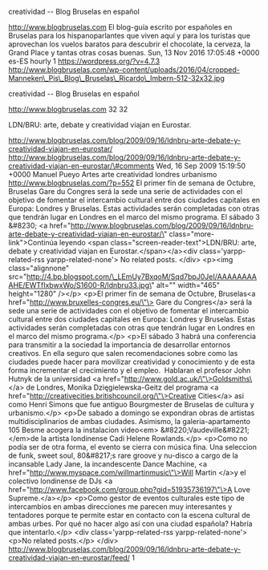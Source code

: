 creatividad -- Blog Bruselas en español

http://www.blogbruselas.com El blog-guía escrito por españoles en
Bruselas para los hispanoparlantes que viven aquí y para los turistas
que aprovechan los vuelos baratos para descubrir el chocolate, la
cerveza, la Grand Place y tantas otras cosas buenas. Sun, 13 Nov 2016
17:05:48 +0000 es-ES hourly 1 https://wordpress.org/?v=4.7.3
http://www.blogbruselas.com/wp-content/uploads/2016/04/cropped-Manneken\_Pis\_Blog\_Bruselas\_Ricardo\_Imbern-512-32x32.jpg

creatividad -- Blog Bruselas en español

http://www.blogbruselas.com 32 32

LDN/BRU: arte, debate y creatividad viajan en Eurostar.

http://www.blogbruselas.com/blog/2009/09/16/ldnbru-arte-debate-y-creatividad-viajan-en-eurostar/
http://www.blogbruselas.com/blog/2009/09/16/ldnbru-arte-debate-y-creatividad-viajan-en-eurostar/\#comments
Wed, 16 Sep 2009 15:19:50 +0000 Manuel Pueyo Artes arte creatividad
londres urbanismo http://www.blogbruselas.com/?p=552 El primer fin de
semana de Octubre, Bruselas Gare du Congres será la sede una serie de
actividades con el objetivo de fomentar el intercambio cultural entre
dos ciudades capitales en Europa: Londres y Bruselas. Estas actividades
serán completadas con otras que tendrán lugar en Londres en el marco del
mismo programa. El sábado 3 &\#8230; \<a
href=\"http://www.blogbruselas.com/blog/2009/09/16/ldnbru-arte-debate-y-creatividad-viajan-en-eurostar/\"
class=\"more-link\"\>Continúa leyendo \<span
class=\"screen-reader-text\"\>LDN/BRU: arte, debate y creatividad viajan
en Eurostar.\</span\>\</a\>\<div class=\'yarpp-related-rss
yarpp-related-none\'\> No related posts. \</div\> \<p\>\<img
class=\"alignnone\"
src=\"http://4.bp.blogspot.com/\_LEmUy7BxqoM/Sqd7bpJ0JeI/AAAAAAAAAHE/EWTfIxbwxWo/S1600-R/ldnbru33.jpg\"
alt=\"\" width=\"465\" height=\"1280\" /\>\</p\> \<p\>El primer fin de
semana de Octubre, Bruselas\<a
href=\"http://www.bruxelles-congres.eu/\"\> Gare du Congres\</a\> será
la sede una serie de actividades con el objetivo de fomentar el
intercambio cultural entre dos ciudades capitales en Europa: Londres y
Bruselas. Estas actividades serán completadas con otras que tendrán
lugar en Londres en el marco del mismo programa.\</p\> \<p\>El sábado 3
habrá una conferencia para transmitir a la sociedad la importancia de
desarrollar entornos creativos. En ella seguro que salen recomendaciones
sobre como las ciudades puede hacer para movilizar creatividad y
conocimiento y de esta forma incrementar el crecimiento y el empleo. 
Hablaran el profesor John Hutnyk de la universidad \<a
href=\"http://www.gold.ac.uk/\"\>Goldsmiths\</a\> de Londres, Monika
Dzięgielewska-Geitz del programa \<a
href=\"http://creativecities.britishcouncil.org/\"\>Creative
Cities\</a\> asi como Henri Simons que fue antiguo Bourgmester de
Bruselas de cultura y urbanismo.\</p\> \<p\>De sabado a domingo se
expondran obras de artistas multidisciplinarios de ambas ciudades.
Asimismo, la galeria-apartamento 105 Besme acogera la instalacion
video\<em\> &\#8220;Vaudeville&\#8221; \</em\>de la artista londinense
Cadi Helene Rowlands.\</p\> \<p\>Como no podía ser de otra forma, el
evento se cierra con música fina. Una seleccion de funk, sweet soul,
80&\#8217;s rare groove y nu-disco a cargo de la incansable Lady Jane,
la incandescente Dance Machine, \<a
href=\"http://www.myspace.com/willmartinmusic\"\>Will Martin \</a\>y el
colectivo londinense de DJs \<a
href=\"http://www.facebook.com/group.php?gid=51935736197\"\>A Love
Supreme.\</a\>\</p\> \<p\>Como gestor de eventos culturales este tipo de
intercambios en ambas direcciones me parecen muy interesantes y
tentadores porque te permite estar en contacto con la escena cultural de
ambas urbes. Por qué no hacer algo así con una ciudad española? Habría
que intentarlo.\</p\> \<div class=\'yarpp-related-rss
yarpp-related-none\'\> \<p\>No related posts.\</p\> \</div\>
http://www.blogbruselas.com/blog/2009/09/16/ldnbru-arte-debate-y-creatividad-viajan-en-eurostar/feed/
1

